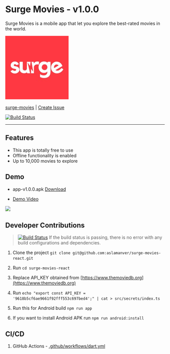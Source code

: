 # Surge Movies - v1.0.0

Surge Movies is a mobile app that let you explore the best-rated movies in the world.

![](/android/app/src/main/res/drawable/icon.png)

[surge-movies](https://aslamanver.github.io/surge-movies-react/) | [Create Issue](https://github.com/aslamanver/surge-movies-react/issues/new)

[![Build Status](https://github.com/aslamanver/surge-movies-react/actions/workflows/node.js.yml/badge.svg)](https://github.com/aslamanver/surge-movies-react/actions)

<hr/>

## Features

- This app is totally free to use
- Offline functionality is enabled
- Up to 10,000 movies to explore

## Demo

- app-v1.0.0.apk [Download](demo/app-v1.0.0.apk)

- [Demo Video](https://drive.google.com/file/d/1V4zExAlXdKzPki4FWTjk8krVO9qGGde4/view?usp=share_link)

![](demo/screencast.gif)

## Developer Contributions

> [![Build Status](https://github.com/aslamanver/surge-movies-react/actions/workflows/node.js.yml/badge.svg)](https://github.com/aslamanver/surge-movies-react/actions)
If the build status is passing, there is no error with any build configurations and dependencies.

1. Clone the project `git clone git@github.com:aslamanver/surge-movies-react.git`

2. Run `cd surge-movies-react`

3. Replace API_KEY obtained from [https://www.themoviedb.org](https://www.themoviedb.org)

4. Run `echo "export const API_KEY = '9618b5cf6ae9661f92fff553c697bed4';" | cat > src/secrets/index.ts`

5. Run this for Android build  `npm run app`

6. If you want to install Android APK run `npm run android:install`

## CI/CD

1. GitHub Actions - [.github/workflows/dart.yml](https://github.com/aslamanver/surge-movies-react/blob/master/.github/workflows/node.js.yml)

